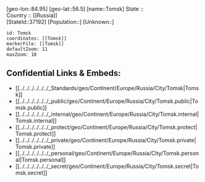 ﻿---
location: [56.5,84.95] 
mapzoom: [7,12] 
mapmarker: city 
type: City
tags:
- geo/City


SpocWebEntityId: 34901
isDeleted: false
confidential: public

---
[geo-lon::84.95] 
[geo-lat::56.5] 
[name::Tomsk] 
State ::  
Country :: [[Russia]]  
[StateId::37192] 
[Population::] 
[Unknown::] 


```leaflet
id: Tomsk
coordinates: [[Tomsk]] 
markerFile: [[Tomsk]] 
defaultZoom: 11 
maxZoom: 18
```


## Confidential Links & Embeds: 
- [[../../../../../../_Standards/geo/Continent/Europe/Russia/City/Tomsk|Tomsk]] 
- [[../../../../../../_public/geo/Continent/Europe/Russia/City/Tomsk.public|Tomsk.public]] 
- [[../../../../../../_internal/geo/Continent/Europe/Russia/City/Tomsk.internal|Tomsk.internal]] 
- [[../../../../../../_protect/geo/Continent/Europe/Russia/City/Tomsk.protect|Tomsk.protect]] 
- [[../../../../../../_private/geo/Continent/Europe/Russia/City/Tomsk.private|Tomsk.private]] 
- [[../../../../../../_personal/geo/Continent/Europe/Russia/City/Tomsk.personal|Tomsk.personal]] 
- [[../../../../../../_secret/geo/Continent/Europe/Russia/City/Tomsk.secret|Tomsk.secret]] 
